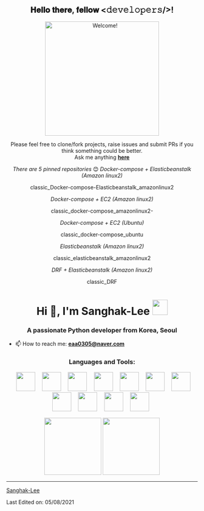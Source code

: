 <div align="center">
<h2> 𝐇𝐞𝐥𝐥𝐨 𝐭𝐡𝐞𝐫𝐞, 𝐟𝐞𝐥𝐥𝐨𝐰 <𝚍𝚎𝚟𝚎𝚕𝚘𝚙𝚎𝚛𝚜/>!</h2>
</div>

<div align="center" width="50">

<img src="http://imgur.com/fqVVKjI.gif" alt="Welcome!" width="300"/>

</div>

<div align="center">
    
Please feel free to clone/fork projects, raise issues and submit PRs if you think something could be better. <br>
Ask me anything <a href="https://github.com/Sanghak-Lee/Sanghak-Lee/issues/new"><b>here</b></a>
    
<i>There are 5 pinned repositories</i> 😊
    <i>Docker-compose + Elasticbeanstalk (Amazon linux2)</i><p>classic_Docker-compose-Elasticbeanstalk_amazonlinux2</p>
    <i>Docker-compose + EC2 (Amazon linux2)</i><p>classic_docker-compose_amazonlinux2-</p>
    <i>Docker-compose + EC2 (Ubuntu)</i><p>classic_docker-compose_ubuntu</p>
    <i>                 Elasticbeanstalk (Amazon linux2)</i><p>classic_elasticbeanstalk_amazonlinux2</p>
    <i>DRF + Elasticbeanstalk (Amazon linux2)</i><p>classic_DRF</p>
</div>

<h1 align="center">Hi 👋, I'm Sanghak-Lee <img height="40" src="https://emoji.gg/assets/emoji/7333-parrotdance.gif"></h1>
<h3 align="center">A passionate Python developer from Korea, Seoul</h3>

- 📫 How to reach me: **eaa0305@naver.com**

<div align="center">
</div>

<h3 align="center">Languages and Tools:</h3>

<p align="center"> 
  <code> <img height="50" src="https://www.vectorlogo.zone/logos/java/java-ar21.svg"> </code>
  <code> <img height="50" src="https://www.vectorlogo.zone/logos/jupyter/jupyter-ar21.svg"> </code>
  <code> <img height="50" src="https://www.vectorlogo.zone/logos/w3_html5/w3_html5-ar21.svg"> </code>
  <code> <img height="50" src="https://www.vectorlogo.zone/logos/mysql/mysql-ar21.svg"> </code>
  <code> <img height="50" src="https://www.vectorlogo.zone/logos/djangoproject/djangoproject-ar21.svg"> </code>
  <code> <img height="50" src="https://www.vectorlogo.zone/logos/reactjs/reactjs-ar21.svg"> </code>
  <code> <img height="50" src="https://www.logo.wine/a/logo/Solidity/Solidity-Logo.wine.svg"> </code>
  <code> <img height="50" src="https://www.vectorlogo.zone/logos/javascript/javascript-ar21.svg"> </code>
  <code> <img height="50" src="https://www.vectorlogo.zone/logos/netlifyapp_watercss/netlifyapp_watercss-ar21.svg"> </code>
  <code> <img height="50" src="https://www.vectorlogo.zone/logos/docker/docker-official.svg"> </code>
  <code> <img height="50" src="https://www.vectorlogo.zone/logos/tensorflow/tensorflow-ar21.svg"> </code>
 
</p>

<p align= "center">
  <img height= "150" src="https://github-readme-stats.vercel.app/api?username=Sanghak-Lee&theme=react&show_icons=true&include_all_commits=true" />
  <img height= "150" src="https://github-readme-stats.vercel.app/api/top-langs/?username=Sanghak-Lee&theme=react&layout=compact" />
</p>

------

[Sanghak-Lee](https://github.com/Sanghak-Lee)

Last Edited on: 05/08/2021
